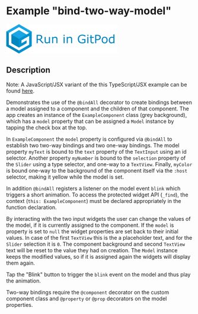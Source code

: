 # Example "bind-two-way-model"

[![GitPod Logo](../../doc/run-in-gitpod.png)](https://gitpod.io/#example=bind-two-way-model/https://github.com/eclipsesource/tabris-decorators/tree/master/examples/bind-two-way-model)

## Description

Note: A JavaScript/JSX variant of the this TypeScript/JSX example can be found [here](../bind-two-way-model-jsx).

Demonstrates the use of the `@bindAll` decorator to create bindings between a model assigned to a component and the children of that component. The app creates an instance of the `ExampleComponent` class (grey background), which has a `model` property that can be assigned a `Model` instance by tapping the check box at the top.

In `ExampleComponent` the `model` property is configured via `@bindAll` to establish two two-way bindings and two one-way bindings. The model property `myText` is bound to the `text` property of the `TextInput` using an id selector. Another property `myNumber` is bound to the `selection` property of the `Slider` using a type selector, and one-way to a `TextView`. Finally, `myColor` is bound one-way to the background of the component itself via the `:host` selector, making it yellow while the model is set.

In addition `@bindAll` registers a listener on the model event `blink` which triggers a short animation. To access the protected widget API (`_find`), the context (`this: ExampleComponent`) must be declared appropriately in the function declaration.

By interacting with the two input widgets the user can change the values of the model, if it is currently assigned to the component. If the `model` is property is set to `null` the widget properties are set back to their initial values. In case of the first `TextView` this is the a placeholder text, and for the `Slider` selection it is `0`. The component background and second `TextView` text will be reset to the value they had on creation. The `Model` instance keeps the modified values, so if it is assigned again the widgets will display them again.

Tap the "Blink" button to trigger the `blink` event on the model and thus play the animation.

Two-way bindings require the `@component` decorator on the custom component class and `@property` or `@prop` decorators on the model properties.
